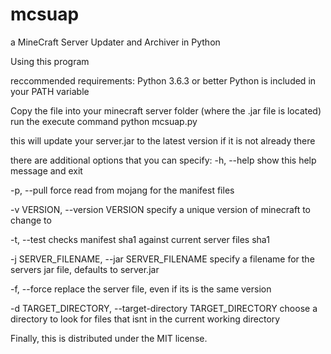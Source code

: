 # mcsuap
a MineCraft Server Updater and Archiver in Python

Using this program

reccommended requirements:
  Python 3.6.3 or better
  Python is included in your PATH variable  
  
Copy the file into your minecraft server folder (where the .jar file is located)
run the execute command
  python mcsuap.py

this will update your server.jar to the latest version if it is not already there

there are additional options that you can specify:
  -h, --help                                show this help message and exit
  
  -p, --pull                                force read from mojang for the manifest files
  
  -v VERSION, --version VERSION             specify a unique version of minecraft to change to
  
  -t, --test                                checks manifest sha1 against current server files sha1
  
  -j SERVER_FILENAME, 
      --jar SERVER_FILENAME                 specify a filename for the servers jar file, defaults
                                            to server.jar
                                            
  -f, --force                               replace the server file, even if its is the same
                                            version
                                            
  -d TARGET_DIRECTORY,
      --target-directory TARGET_DIRECTORY   choose a directory to look for files that isnt in the
                                            current working directory
                                            
Finally, this is distributed under the MIT license.
